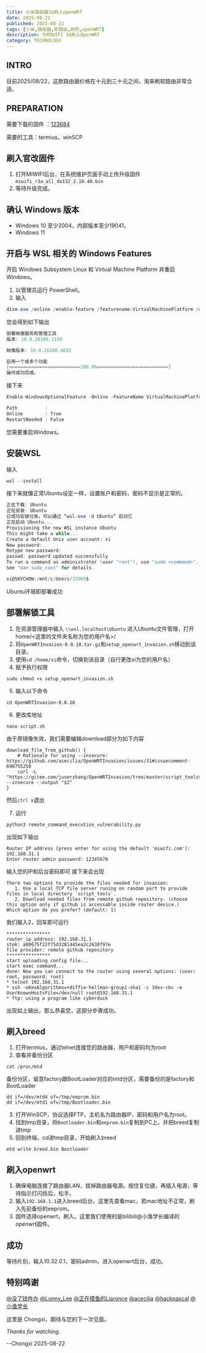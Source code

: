 ```yaml
---
title: 小米路由器3a刷入openWRT
date: 2025-08-22
published: 2025-08-22
tags: [小米,路由器,软路由,刷机,openWRT]
description: 为MIWIFI 3A刷入OpenWRT
category: TECHNOLOGY
---
```

## INTRO
目前2025/08/22，这款路由器价格在十元到三十元之间，淘来刷软路由非常合适。

## PREPARATION
需要下载的固件 ：[123684](https://www.123684.com/s/fKi6Vv-rTrmH)

需要的工具：termius，winSCP

## 刷入官改固件
1. 打开MIWIFI后台，在系统维护页面手动上传升级固件`miwifi_r3a_all_da132_2.18.40.bin`
2. 等待升级完成。

## 确认 Windows 版本
- Windows 10 至少2004，内部版本至少19041。
- Windows 11

## 开启与 WSL 相关的 Windows Features
开启 Windows Subsystem Linux 和 Virtual Machine Platform 并重启 Windows。
1. 以管理员运行 PowerShell。
2. 输入
```PowerShell
dism.exe /online /enable-feature /featurename:VirtualMachinePlatform /all /norestart

```
您会得到如下输出
```PowerShell
部署映像服务和管理工具
版本: 10.0.26100.1150

映像版本: 10.0.26100.4652

启用一个或多个功能
[==========================100.0%==========================]
操作成功完成。
```
接下来
```PowerShell
Enable-WindowsOptionalFeature -Online -FeatureName VirtualMachinePlatform -NoRestart

```
```PowerShell
Path          :
Online        : True
RestartNeeded : False
```
您需要重启Windows。

## 安装WSL
输入
```PowerShell
wsl --install

```
接下来就像正常Ubuntu设定一样，设置账户和密码，密码不显示是正常的。
```PowerShell
正在下载: Ubuntu
正在安装: Ubuntu
已成功安装分发。可以通过 “wsl.exe -d Ubuntu” 启动它
正在启动 Ubuntu...
Provisioning the new WSL instance Ubuntu
This might take a while...
Create a default Unix user account: xi
New password:
Retype new password:
passwd: password updated successfully
To run a command as administrator (user "root"), use "sudo <command>".
See "man sudo_root" for details.

xi@SKYCHOW:/mnt/c/Users/33960$
```
Ubuntu环境即部署成功

## 部署解锁工具
1. 在资源管理器中输入 `\\wsl.localhost\Ubuntu` 进入Ubuntu文件管理，打开home/<这里的文件夹名称为您的用户名>/
2. 将`OpenWRTInvasion-0.0.10.tar.gz`和`setup_openwrt_invasion.sh`移动到该目录。
3. 使用`cd /home/xi`命令，切换到该目录（自行更改xi为您的用户名）
4. 赋予执行权限
```shell
sudo chmod +x setup_openwrt_invasion.sh
```
5. 输入以下命令
```shell
cd OpenWRTInvasion-0.0.10
```
6. 更改库地址
```shell
nano script.sh
```
由于原镜像失效，我们需要编辑download部分为如下内容
```shell
download_file_from_github() {
    # Rationale for using --insecure: https://github.com/acecilia/OpenWRTInvasion/issues/31#issuecomment-690755250
    curl -L "https://gitee.com/juserzhang/OpenWRTInvasion/tree/master/script_tools$1" --insecure --output "$2"
}
```
然后`ctrl x`退出

7. 运行
```shell
python3 remote_command_execution_vulnerability.py
```
出现如下输出
```shell
Router IP address [press enter for using the default 'miwifi.com']: 192.168.31.1
Enter router admin password: 12345678
```
输入您的IP和后台密码即可
接下来会出现
```shell
There two options to provide the files needed for invasion:
   1. Use a local TCP file server runing on random port to provide files in local directory `script_tools`.
   2. Download needed files from remote github repository. (choose this option only if github is accessable inside router device.)
Which option do you prefer? (default: 1)
```
我们输入2，回车即可运行
```shell
****************
router_ip_address: 192.168.31.1
stok: a80675f22f75d3281445ea2c2638f97e
file provider: remote github repository
****************
start uploading config file...
start exec command...
done! Now you can connect to the router using several options: (user: root, password: root)
* telnet 192.168.31.1
* ssh -oKexAlgorithms=+diffie-hellman-group1-sha1 -c 3des-cbc -o UserKnownHostsFile=/dev/null root@192.168.31.1
* ftp: using a program like cyberduck
```
出现如上输出，那么恭喜您，这部分步骤成功。

## 刷入breed
1. 打开termius，通过telnet连接您的路由器，用户和密码均为root
2. 查看并备份分区
```shell
cat /proc/mtd
```
备份分区，留意factory跟BootLoader对应的mtd分区，需要备份的是factory和BootLoader
```shell
dd if=/dev/mtd4 of=/tmp/eeprom.bin
dd if=/dev/mtd1 of=/tmp/Bootloader.bin
```
3. 打开WinSCP，协议选择FTP，主机名为路由器IP，密码和用户名为root。
4. 找到tmp目录，将`Bootloader.bin`和`eeprom.bin`复制到PC上。并把breed复制进tmp
5. 回到终端，cd进tmp目录，开始刷入breed
```shell
mtd write breed.bin Bootloader
```

## 刷入openwrt
1. 确保电脑连接了路由器LAN，拔掉路由器电源。按住复位键，再插入电源，等待指示灯闪烁后，松手。
2. 输入`192.168.1.1`进入breed后台，这里先查看mac，若mac地址不正常，刷入先前备份的eeprom。
3. 固件选择openwrt，刷入。这里我们使用的是bilibili@小渔学长编译的openwrt固件。
## 成功
等待片刻，输入10.32.0.1，密码admin，进入openwrt后台，成功。

## 特别鸣谢
[@没了钱咋办](https://www.right.com.cn/forum/thread-4017759-1-1.html)
[@Lonny_Lee](https://www.right.com.cn/forum/thread-4056716-1-1.html)
[@正在摸鱼的Liaronce](https://www.liaronce.com/archives/1146)
[@acecilia](https://github.com/acecilia/OpenWRTInvasion)
[@hackpascal](https://www.right.com.cn/forum/thread-161906-1-1.html)
[@小渔学长](https://yuos.top/)


这里是 Chongxi，期待与您的下一次见面。

_Thanks for watching._

--Chongxi 2025-08-22
